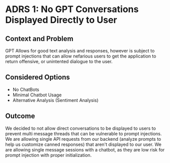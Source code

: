 # ADRS 1: No GPT Conversations Displayed Directly to User

## Context and Problem

GPT Allows for good text analysis and responses, however is subject to prompt injections that can allow nefarious users to get the application to return offensive, or unintented dialogue to the user.

## Considered Options

* No ChatBots
* Minimal Chatbot Usage
* Alternative Analysis (Sentiment Analysis)

## Outcome

We decided to not allow direct conversations to be displayed to users to prevent multi message threads that can be vulnerable to prompt injections. We are allowing single API requests from our backend (analyze prompts to help us customize canned responses) that aren't displayed to our user. We are allowing single message sessions with a chatbot, as they are low risk for prompt injection with proper initialization.
